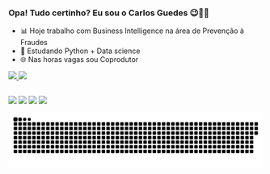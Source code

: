 ### Opa! Tudo certinho? Eu sou o Carlos Guedes 😉🤞🏻

- 📊 Hoje trabalho com Business Intelligence na área de Prevenção à Fraudes
- 🌱 Estudando Python + Data science
- 🌐 Nas horas vagas sou Coprodutor


 <div>
  <a href="https://github.com/yagogds">
  <img height="180em" src="https://github-readme-stats.vercel.app/api?username=carlosyguedes&show_icons=true&theme=gotham&include_all_commits=true&count_private=true"/>
  <img height="180em" src="https://github-readme-stats.vercel.app/api/top-langs/?username=carlosyguedes&layout=compact&langs_count=7&theme=gotham"/>
</div>
  
  ##
 
<div> 
  <a href="https://www.youtube.com/user/yagoguedesdasilva/about" target="_blank"><img src="https://img.shields.io/badge/YouTube-FF0000?style=for-the-badge&logo=youtube&logoColor=white" target="_blank"></a>
  <a href="https://instagram.com/especialeads" target="_blank"><img src="https://img.shields.io/badge/-Instagram-%23E4405F?style=for-the-badge&logo=instagram&logoColor=white" target="_blank"></a>
 	</a>
</a> 
  <a href = "mailto:yago.gds@gmail.com"><img src="https://img.shields.io/badge/-Gmail-%23333?style=for-the-badge&logo=gmail&logoColor=white" target="_blank"></a>
  <a href="https://www.linkedin.com/in/carlosyagoguedes/" target="_blank"><img src="https://img.shields.io/badge/-LinkedIn-%230077B5?style=for-the-badge&logo=linkedin&logoColor=white" target="_blank"></a> 
 
 ![Snake animation](https://github.com/carlosyguedes/carlosyguedes/blob/output/github-contribution-grid-snake.svg)
 
</div>
